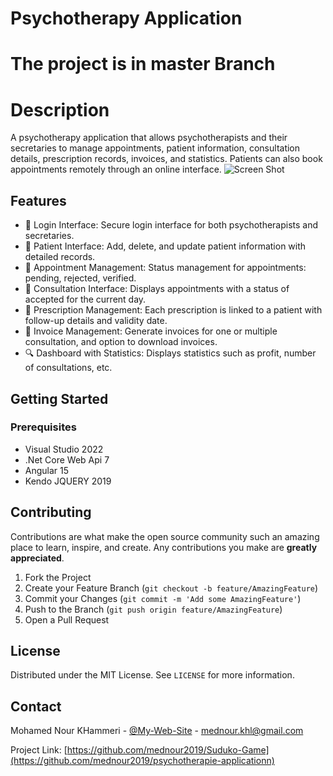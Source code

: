 # Psychotherapy Application
# The project is in master Branch
# Description
A psychotherapy application that allows psychotherapists and their secretaries to manage appointments, patient information, consultation details, prescription records, invoices, and statistics. Patients can also book appointments remotely through an online interface.
![Screen Shot](https://prtfnour.vercel.app/images/portfolio/project2.JPG)

## Features

- 🧩 Login Interface: Secure login interface for both psychotherapists and secretaries.
- 🧩 Patient Interface: Add, delete, and update patient information with detailed records.
- 🧩 Appointment Management: Status management for appointments: pending, rejected, verified.
- 🧩 Consultation Interface: Displays appointments with a status of accepted for the current day.
- 🧩 Prescription Management: Each prescription is linked to a patient with follow-up details and validity date.
- 💾 Invoice Management: Generate invoices for one or multiple consultation, and option to download invoices.
- 🔍 Dashboard with Statistics: Displays statistics such as profit, number of consultations, etc.

## Getting Started

### Prerequisites

- Visual Studio 2022
- .Net Core Web Api 7
- Angular 15
- Kendo JQUERY 2019

## Contributing

Contributions are what make the open source community such an amazing place to learn, inspire, and create. Any contributions you make are **greatly appreciated**.

1. Fork the Project
2. Create your Feature Branch (`git checkout -b feature/AmazingFeature`)
3. Commit your Changes (`git commit -m 'Add some AmazingFeature'`)
4. Push to the Branch (`git push origin feature/AmazingFeature`)
5. Open a Pull Request

## License

Distributed under the MIT License. See `LICENSE` for more information.

## Contact

Mohamed Nour KHammeri - [@My-Web-Site](https://prtfnour.vercel.app) - mednour.khl@gmail.com

Project Link: [https://github.com/mednour2019/Suduko-Game](https://github.com/mednour2019/psychotherapie-applicationn)

